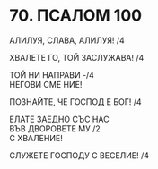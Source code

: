 # 70. ПСАЛОМ 100  
  
АЛИЛУЯ, СЛАВА, АЛИЛУЯ! /4  
  
ХВАЛЕТЕ ГО, ТОЙ ЗАСЛУЖАВА! /4  
  
ТОЙ НИ НАПРАВИ -/4  
НЕГОВИ СМЕ НИЕ!  
  
ПОЗНАЙТЕ, ЧЕ ГОСПОД Е БОГ! /4  
  
ЕЛАТЕ ЗАЕДНО СЪС НАС  
ВЪВ ДВОРОВЕТЕ МУ          /2  
С ХВАЛЕНИЕ!  
  
СЛУЖЕТЕ ГОСПОДУ С ВЕСЕЛИЕ! /4
